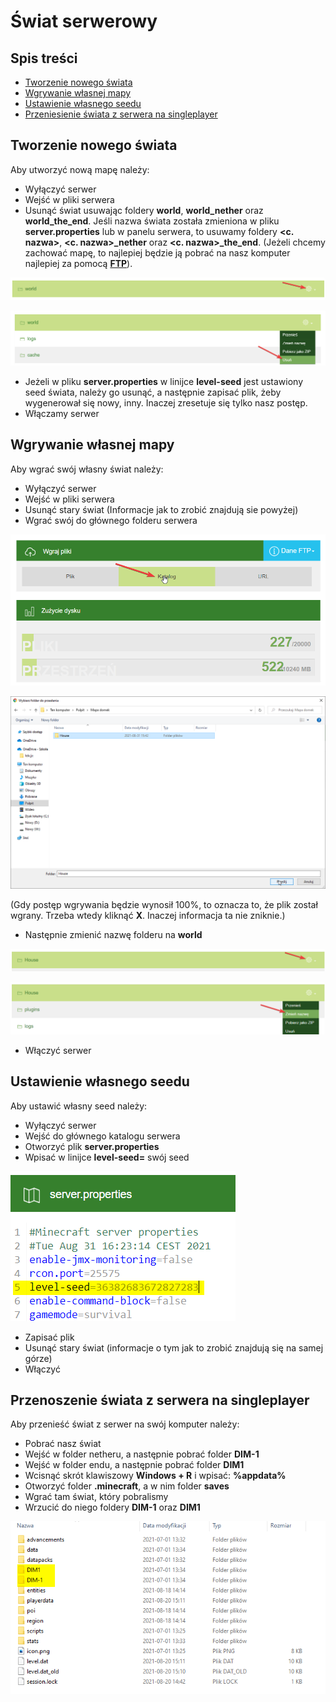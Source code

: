 # Świat serwerowy
## Spis treści
* [Tworzenie nowego świata](#tworzenie)
* [Wgrywanie własnej mapy](#wgrywanie)
* [Ustawienie własnego seedu](#seed)
* [Przeniesienie świata z serwera na singleplayer](#dim)

<a name='tworzenie'></a>
## Tworzenie nowego świata
Aby utworzyć nową mapę należy:
* Wyłączyć serwer
* Wejść w pliki serwera
* Usunąć świat usuwając foldery **world**, **world_nether** oraz **world_the_end**. Jeśli nazwa świata została zmieniona w pliku **server.properties** lub w panelu serwera, to usuwamy foldery **<c. nazwa>**, **<c. nazwa>_nether** oraz **<c. nazwa>_the_end**. (Jeżeli chcemy zachować mapę, to najlepiej będzie ją pobrać na nasz komputer najlepiej za pomocą **[FTP](https://github.com/Craftserve/docs/blob/master/ftp.md)**).

![1](img/world/1.png)

![1](img/world/2.png)
* Jeżeli w pliku **server.properties** w linijce **level-seed** jest ustawiony seed świata, należy go usunąć, a następnie zapisać plik, żeby wygenerował się nowy, inny. Inaczej zresetuje się tylko nasz postęp.
* Włączamy serwer

<a name='wgrywanie'></a>
## Wgrywanie własnej mapy
Aby wgrać swój własny świat należy:
* Wyłączyć serwer
* Wejść w pliki serwera
* Usunąć stary świat (Informacje jak to zrobić znajdują sie powyżej)
* Wgrać swój do głównego folderu serwera

![1](img/world/3.png)

![1](img/world/4.png)

(Gdy postęp wgrywania będzie wynosił 100%, to oznacza to, że plik został wgrany. Trzeba wtedy kliknąć **X**. Inaczej informacja ta nie zniknie.)

* Następnie zmienić nazwę folderu na **world**

![1](img/world/5.png)

![1](img/world/6.png)

* Włączyć serwer

<a name='seed'></a>
## Ustawienie własnego seedu
Aby ustawić własny seed należy:
* Wyłączyć serwer
* Wejść do głównego katalogu serwera
* Otworzyć plik **server.properties**
* Wpisać w linijce **level-seed=** swój seed

![1](img/world/7.png)

* Zapisać plik
* Usunąć stary świat (informacje o tym jak to zrobić znajdują się na samej górze)
* Włączyć 

<a name='dim'></a>
## Przenoszenie świata z serwera na singleplayer
Aby przenieść świat z serwer na swój komputer należy:
* Pobrać nasz świat
* Wejść w folder netheru, a następnie pobrać folder **DIM-1**
* Wejść w folder endu, a następnie pobrać folder **DIM1**
* Wcisnąć skrót klawiszowy **Windows + R** i wpisać: **%appdata%**
* Otworzyć folder **.minecraft**, a w nim folder **saves**
* Wgrać tam świat, który pobralismy
* Wrzucić do niego foldery **DIM-1** oraz **DIM1**

![1](img/world/8.png)
